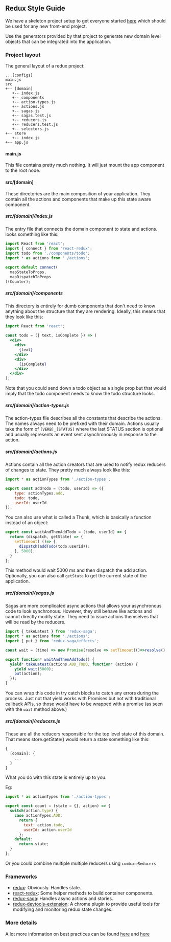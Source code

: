 ## Redux Style Guide

We have a skeleton project setup to get everyone started [here](https://github.com/influitive/react-redux-boilerplate) which should be used for any new front-end project.

Use the generators provided by that project to generate new domain level objects that can be integrated into the application.

### Project layout

The general layout of a redux project:

```
...[configs]
main.js
src
+-- [domain]
   +-- index.js
   +-- components
   +-- action-types.js
   +-- actions.js
   +-- sagas.js
   +-- sagas.test.js
   +-- reducers.js
   +-- reducers.test.js
   +-- selectors.js
+-- store
   +-- index.js
+-- app.js
```

#### main.js

This file contains pretty much nothing. It will just mount the app component to
the root node.

#### src/[domain]

These directories are the main composition of your application. They contain all
the actions and components that make up this state aware component.

##### src/[domain]/index.js

The entry file that connects the domain component to state and actions. looks
something like this:

```js
import React from 'react';
import { connect } from 'react-redux';
import todo from './components/todo';
import * as actions from './actions';

export default connect(
  mapStateToProps,
  mapDispatchToProps
)(Counter);
```

##### src/[domain]/components

This directory is entirely for dumb components that don't need to know anything
about the structure that they are rendering. Ideally, this means that they look
like this:

```jsx
import React from 'react';

const todo = ({ text, isComplete }) => (
  <div>
    <div>
      {text}
    </div>
    <div>
      {isComplete}
    </div>
  </div>
);
```

Note that you could send down a todo object as a single prop but that would imply
that the todo component needs to know the todo structure looks.

##### src/[domain]/action-types.js

The action-types file describes all the constants that describe the actions. The names
always need to be prefixed with their domain. Actions usually take the form
of ```[VERB]_[STATUS]``` where the last STATUS section is optional and
usually represents an event sent asynchronously in response to the action.


##### src/[domain]/actions.js

Actions contain all the action creators that are used to notify redux reducers of changes to state. They pretty much always look like this:

```js
import * as actionTypes from './action-types';

export const addTodo = (todo, userId) => ({
    type: actionTypes.add,
    todo: todo,
    userId: userId
});
```



You can also use what is called a Thunk, which is basically a function instead of
an object:
```js
export const waitAndThenAddTodo = (todo, userId) => {
  return (dispatch, getState) => {
    setTimeout( ()=> {
      dispatch(addTodo(todo,userId));
    }, 5000);
  }
};
```

This method would wait 5000 ms and then dispatch the add action. Optionally, you
can also call `getState` to get the current state of the application.


##### src/[domain]/sagas.js

Sagas are more complicated async actions that allows your asynchronous code to
look synchronous. However, they still behave like actions and cannot directly modify
state. They need to issue actions themselves that will be read by the reducers.

```js
import { takeLatest } from 'redux-saga';
import * as actions from './actions';
import { put } from 'redux-saga/effects';

const wait = (time) => new Promise(resolve => setTimeout(()=>resolve(), time))

export function* waitAndThenAddTodo() {
  yield* takeLatest(actions.ADD_TODO, function* (action) {
    yield wait(5000);
    put(action);
  });
}
```

You can wrap this code in try catch blocks to catch any errors during the process.
Just not that yield works with Promises but not with traditional callback
APIs, so those would have to be wrapped with a promise (as seen with the ```wait```
method above.)

##### src/[domain]/reducers.js

These are all the reducers responsible for the top level state of this domain.
That means store.getState() would return a state something like this:
```js
{
  [domain]: {
    ...
  }
}
```

What you do with this state is entirely up to you.

Eg:
```js
import * as actionTypes from './action-types';

export const count = (state = {}, action) => {
  switch(action.type) {
    case actionTypes.ADD:
      return {
        text: action.todo,
        userId: action.userId
      };
    default:
      return state;
  }
};
```

Or you could combine multiple multiple reducers using ```combineReducers```



### Frameworks

* [redux](https://github.com/reactjs/redux): Obviously. Handles state.
* [react-redux](https://github.com/reactjs/react-redux): Some helper methods to build container components.
* [redux-saga](https://github.com/yelouafi/redux-saga): Handles async actions and stories.
* [redux-devtools-extension](https://chrome.google.com/webstore/detail/redux-devtools/lmhkpmbekcpmknklioeibfkpmmfibljd?hl=en): A chrome plugin to provide useful tools for modifying and monitoring redux state changes.



### More details

A lot more information on best practices can be found [here](https://medium.com/lexical-labs-engineering/redux-best-practices-64d59775802e#.gkaj1dltp)
and [here](http://jaysoo.ca/2016/02/28/organizing-redux-application/)
